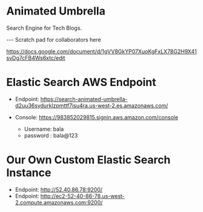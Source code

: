 Animated Umbrella
=================

Search Engine for Tech Blogs.


--- Scratch pad for collaborators here

https://docs.google.com/document/d/1gVV8GkYP07XuoKgFxLX78G2H9X41svDg7cFB4Ws6xtc/edit

Elastic Search AWS Endpoint
===========================

- Endpoint: https://search-animated-umbrella-d2uu36sydurklzpmttf7isu4ra.us-west-2.es.amazonaws.com/

- Console: https://983852029815.signin.aws.amazon.com/console
	- Username: bala
    - password : bala@123

Our Own Custom Elastic Search Instance
======================================

- Endpoint: http://52.40.86.78:9200/
- Endpoint: http://ec2-52-40-86-78.us-west-2.compute.amazonaws.com:9200/